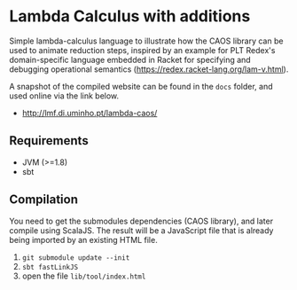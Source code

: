 # Lambda Calculus with additions 

Simple lambda-calculus language to illustrate how the CAOS library can be used to animate reduction steps, inspired by an example for PLT Redex's domain-specific language embedded in Racket for specifying and debugging operational semantics (https://redex.racket-lang.org/lam-v.html).

A snapshot of the compiled website can be found in the `docs` folder, and used online via the link below.

 - http://lmf.di.uminho.pt/lambda-caos/


## Requirements

- JVM (>=1.8)
- sbt

## Compilation

You need to get the submodules dependencies (CAOS library), and later compile using ScalaJS.
The result will be a JavaScript file that is already being imported by an existing HTML file. 

1. `git submodule update --init`
2. `sbt fastLinkJS`
3. open the file `lib/tool/index.html`
